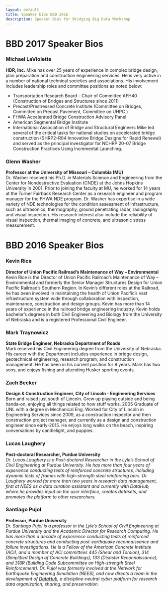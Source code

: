 ```yaml
---
layout: default
title: Speaker bios BBD 2016
description: Speaker Bios for Bridging Big Data Workshop
---
```


# BBD 2017 Speaker Bios

### Michael LaViolette
**HDR, Inc.**
Mike has over 25 years of experience in complex bridge design, plan preparation and construction engineering services. He is very active in a number of national technical societies and associations.  His involvement includes leadership roles and committee positions as noted below:
- Transportation Research Board – Chair of Committee AFH40 (Construction of Bridges and Structures since 2011)
- Precast/Prestressed Concrete Institute (Committee on Bridges, Committee on Precast Pavement, Committee on UHPC )
- FHWA Accelerated Bridge Construction Advisory Panel
- American Segmental Bridge Institute
- International Association of Bridge and Structural Engineers
Mike led several of the critical tasks for national studies on accelerated bridge construction (SHRP2–R04 Innovative Bridge Designs for Rapid Renewal) and served as the principal investigator for NCHRP 20-07 Bridge Construction Practices Using Incremental Launching.  

### Glenn Washer
**Professor at the University of Missouri – Columbia (MU)**  
Dr. Washer received his Ph.D. in Materials Science and Engineering from the Center for Nondestructive Evaluation (CNDE) at the Johns Hopkins University in 2001.  Prior to joining the faculty at MU, he worked for 14 years at the Turner Fairback Research Center as a research engineer and program manager for the FHWA NDE program.  Dr. Washer has expertise in a wide variety of NDE technologies for the condition assessment of infrastructure, such as ultrasonics, thermography, ground penetrating radar, radiography and visual inspection.  His research interest also include the reliability of visual inspection, thermal imaging of concrete, and ultrasonic stress measurement.


# BBD 2016 Speaker Bios

### Kevin Rice
**Director of Union Pacific Railroad’s Maintenance of Way – Environmental**  
Kevin Rice is the Director of Union Pacific Railroad’s Maintenance of Way – Environmental and formerly the Senior Manager Structures Design for Union Pacific Railroad’s Southern Region. In Kevin’s different roles at the Railroad, he has been involved in maintaining the health of Union Pacific’s vast infrastructure system wide through collaboration with inspection, maintenance, construction and design groups. Kevin has more than 14 years of experience in the railroad bridge engineering industry. Kevin holds bachelor’s degrees in both Civil Engineering and Biology from the University of Nebraska and is a registered Professional Civil Engineer.

### Mark Traynowicz
**State Bridge Engineer, Nebraska Department of Roads**  
Mark received his Civil Engineering degree from the University of Nebraska.  His career with the Department includes experience in bridge design, geotechnical engineering, research program, and construction management.  He has been in his current position for 8 years.  Mark has two sons, and enjoys fishing and attending Husker sporting events.

### Zach Becker
**Design & Construction Engineer, City of Lincoln - Engineering Services**  
Born and raised just south of Lincoln. Grew up playing outside and being hands-on, enjoying all things related to how stuff works. 2005 Graduate of UNL with a degree in Mechanical Eng. Worked for City of Lincoln in Engineering Services since 2009, as a construction inspector and then construction project manager, and currently as a design and construction engineer since early-2015. He enjoys long walks on the beach, inspiring conversations by candlelight, and puppies.

### Lucas Laughery
**Post-doctoral Researcher, Purdue University**  
_Dr. Lucas Laughery is a Post-doctoral Researcher in the Lyle’s School of Civil Engineering at Purdue University. He has more than four years of experience conducting tests of reinforced concrete structures, including dynamic tests of frames with high-strength steel reinforcing bars. Dr. Laughery worked for more than two years in research data management, first at NEES as a data curation assistant and currently with DataHub, where he provides input on the user interface, creates datasets, and promotes the platform to other researchers._

### Santiago Pujol
**Professor, Purdue University**  
_Dr. Santiago Pujol is a professor in the Lyle’s School of Civil Engineering at Purdue University and the Academic Director for Research Computing. He has more than a decade of experience conducting tests of reinforced concrete structures and conducting post-earthquake reconnaissance and failure investigations. He is a Fellow of the American Concrete Institute (ACI), and a member of ACI committees 445 (Shear and Torsion), 314 (Simplified Design of Concrete Buildings), 133 (Disaster Reconnaissance), and 318R (Building Code Subcommittee on High-strength Steel Reinforcement). Dr. Pujol was formerly involved at the Network for Earthquake Engineering Simulation (NEES), and now directs a team in the development of [DataHub](http://datacenterhub.org), a discipline-neutral cyber platform for research data organization, sharing, and preservation._
